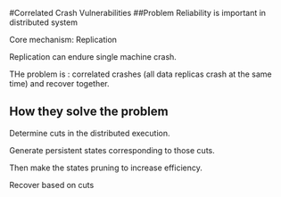 #Correlated Crash Vulnerabilities
##Problem
Reliability is important in distributed system

Core mechanism: Replication

Replication can endure single machine crash.

THe problem is : correlated crashes (all data replicas crash at the same time) and recover together.

## How they solve the problem
Determine cuts in the distributed execution.

Generate persistent states corresponding to those cuts.

Then make the states pruning to increase efficiency.

Recover based on cuts



